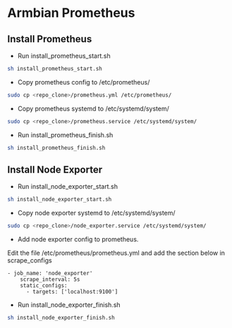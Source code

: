 # Armbian Prometheus

## Install Prometheus

- Run install_prometheus_start.sh

```sh
sh install_prometheus_start.sh
```

- Copy prometheus config to /etc/prometheus/ 

```sh
sudo cp <repo_clone>/prometheus.yml /etc/prometheus/
```

- Copy prometheus systemd to /etc/systemd/system/ 

```sh
sudo cp <repo_clone>/prometheus.service /etc/systemd/system/
```

- Run install_prometheus_finish.sh

```sh
sh install_prometheus_finish.sh
```

## Install Node Exporter

- Run install_node_exporter_start.sh

```sh
sh install_node_exporter_start.sh
```

- Copy node exporter systemd to /etc/systemd/system/ 

```sh
sudo cp <repo_clone>/node_exporter.service /etc/systemd/system/
```

- Add node exporter config to prometheus.

Edit the file /etc/prometheus/prometheus.yml and add the section below in scrape_configs

```
- job_name: 'node_exporter'
    scrape_interval: 5s
    static_configs:
      - targets: ['localhost:9100']
```

- Run install_node_exporter_finish.sh

```sh
sh install_node_exporter_finish.sh
```
